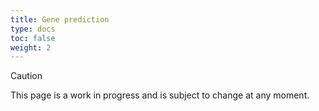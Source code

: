 ```yaml
---
title: Gene prediction
type: docs
toc: false
weight: 2
---
```


> [!CAUTION]
>
> This page is a work in progress and is subject to change at any moment.
